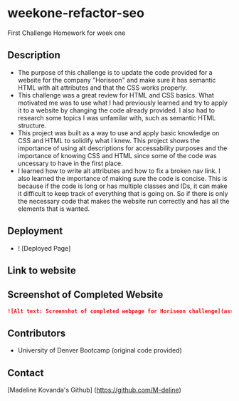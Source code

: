 # weekone-refactor-seo
First Challenge Homework for week one
## Description 
- The purpose of this challenge is to update the code provided for a website for the company "Horiseon" and make sure it has semantic HTML  with alt attributes and that the CSS works properly. 
- This challenge was a great review for HTML and CSS basics. What motivated me was to use what I had previously learned and try to apply it to a website by changing the code already provided. I also had to research some topics I was unfamilar with, such as semantic HTML structure. 
- This project was built as a way to use and apply basic knowledge on CSS and HTML to solidify what I knew. This project shows the importance of using alt descriptions for accessability purposes and the importance of knowing CSS and HTML since some of the code was uncessary to have in the first place. 
- I learned how to write alt attributes and how to fix a broken nav link. I also learned the importance of making sure the code is concise. This is because if the code is long or has multiple classes and IDs, it can make it difficult to keep track of everything that is going on. So if there is only the necessary code that makes the website run correctly and has all the elements that is wanted.
## Deployment 
- ! [Deployed Page] 

## Link to website

## Screenshot of Completed Website
```md
![Alt text: Screenshot of completed webpage for Horiseon challenge](assets/assets/images/Screenshot_horiseon.png)
```
## Contributors 
- University of Denver Bootcamp (original code provided)

## Contact
[Madeline Kovanda's Github] (https://github.com/M-deline)